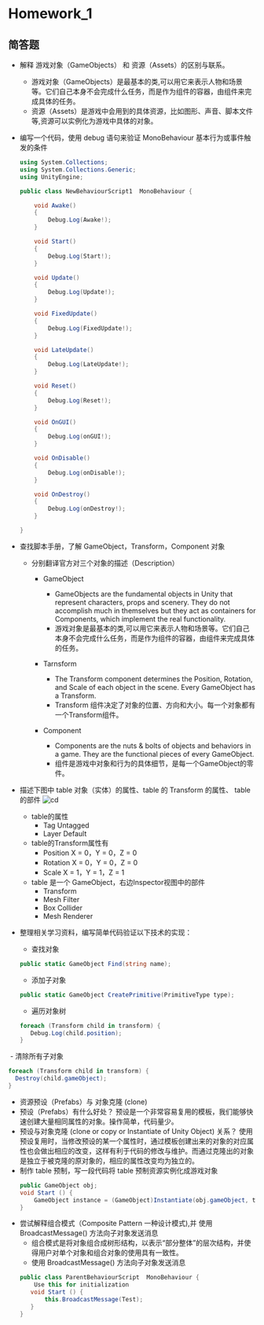 # Homework_1

## 简答题

- 解释 游戏对象（GameObjects） 和 资源（Assets）的区别与联系。
     - 游戏对象（GameObjects）是最基本的类,可以用它来表示人物和场景等。它们自己本身不会完成什么任务，而是作为组件的容器，由组件来完成具体的任务。
     - 资源（Assets）是游戏中会用到的具体资源，比如图形、声音、脚本文件等,资源可以实例化为游戏中具体的对象。
   
- 编写一个代码，使用 debug 语句来验证 MonoBehaviour 基本行为或事件触发的条件


     ```cs
     using System.Collections;  
     using System.Collections.Generic;  
     using UnityEngine;  

     public class NewBehaviourScript1  MonoBehaviour {  

         void Awake()  
         {  
             Debug.Log(Awake!);  
         }  

         void Start()  
         {  
             Debug.Log(Start!);  
         }  

         void Update()  
         {  
             Debug.Log(Update!);  
         }  

         void FixedUpdate()  
         {  
             Debug.Log(FixedUpdate!);  
         }  

         void LateUpdate()  
         {  
             Debug.Log(LateUpdate!);  
         }  

         void Reset()  
         {  
             Debug.Log(Reset!);  
         } 

         void OnGUI()  
         {  
             Debug.Log(onGUI!);  
         }  

         void OnDisable()  
         {  
             Debug.Log(onDisable!);  
         }  

         void OnDestroy()  
         {  
             Debug.Log(onDestroy!);  
         }  

     }  

     ```

- 查找脚本手册，了解 GameObject，Transform，Component 对象
     - 分别翻译官方对三个对象的描述（Description）
          - GameObject
               -  GameObjects are the fundamental objects in Unity that represent characters, props and scenery. They do not accomplish much in themselves but they act as containers for Components, which implement the real functionality.
               - 游戏对象是最基本的类,可以用它来表示人物和场景等。它们自己本身不会完成什么任务，而是作为组件的容器，由组件来完成具体的任务。
    
       - Tarnsform
            - The Transform component determines the Position, Rotation, and Scale of each object in the scene. Every GameObject has a Transform.
           - Transform 组件决定了对象的位置、方向和大小。每一个对象都有一个Transform组件。
    
       - Component
          - Components are the nuts & bolts of objects and behaviors in a game. They are the functional pieces of every GameObject. 
          - 组件是游戏中对象和行为的具体细节，是每一个GameObject的零件。
 
 - 描述下图中 table 对象（实体）的属性、table 的 Transform 的属性、 table 的部件
    ![cd](httpspmlpml.github.iounity3d-learningimagesch02ch02-homework.png)
     - table的属性
          - Tag  Untagged
          - Layer  Default
     - table的Transform属性有
          - Position  X = 0，Y = 0，Z = 0
          - Rotation  X = 0，Y = 0，Z = 0
          - Scale  X = 1，Y = 1，Z = 1
      -  table 是一个 GameObject，右边Inspector视图中的部件
          - Transform
          - Mesh Filter
          - Box Collider
          - Mesh Renderer
    
     
- 整理相关学习资料，编写简单代码验证以下技术的实现：
  - 查找对象
  ```cs
  public static GameObject Find(string name);
  ```
  - 添加子对象
  ```cs
  public static GameObject CreatePrimitive(PrimitiveType type);
  ```
  - 遍历对象树
  ```cs
  foreach (Transform child in transform) {  
     Debug.Log(child.position);  
  } 
  ```
  - 清除所有子对象
  
  ```cs
  foreach (Transform child in transform) {  
    Destroy(child.gameObject);  
  }  
  ```
  
  
- 资源预设（Prefabs）与 对象克隆 (clone)
 - 预设（Prefabs）有什么好处？
  预设是一个非常容易复用的模板，我们能够快速创建大量相同属性的对象。操作简单，代码量少。
 - 预设与对象克隆 (clone or copy or Instantiate of Unity Object) 关系？
 使用预设复用时，当修改预设的某一个属性时，通过模板创建出来的对象的对应属性也会做出相应的改变，这样有利于代码的修改与维护。而通过克隆出的对象是独立于被克隆的原对象的，相应的属性改变均为独立的。
 - 制作 table 预制，写一段代码将 table 预制资源实例化成游戏对象
     ```cs
     public GameObject obj;
     void Start () {
         GameObject instance = (GameObject)Instantiate(obj.gameObject, transform.position, transform.rotation);
     }
     ```
 - 尝试解释组合模式（Composite Pattern  一种设计模式),并 使用 BroadcastMessage() 方法向子对象发送消息
    - 组合模式是将对象组合成树形结构，以表示“部分整体”的层次结构，并使得用户对单个对象和组合对象的使用具有一致性。
    - 使用 BroadcastMessage() 方法向子对象发送消息
     ```cs
     public class ParentBehaviourScript  MonoBehaviour {
         Use this for initialization
        void Start () {
            this.BroadcastMessage(Test);
        }
     }
     ```
